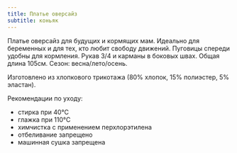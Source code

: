 ```yaml
---
title: Платье оверсайз
subtitle: коньяк
---
```


Платье оверсайз для будущих и кормящих мам. Идеально для беременных и для тех, кто любит свободу движений. Пуговицы спереди удобны для кормления. Рукав 3/4 и карманы в боковых швах. Общая длина 105см. Сезон: весна/лето/осень.

Изготовлено из хлопкового трикотажа (80% хлопок, 15% полиэстер, 5% эластан).

Рекомендации по уходу:

- стирка при 40°C
- глажка при 110°C
- химчистка с применением перхлорэтилена
- отбеливание запрещено
- машинная сушка запрещена